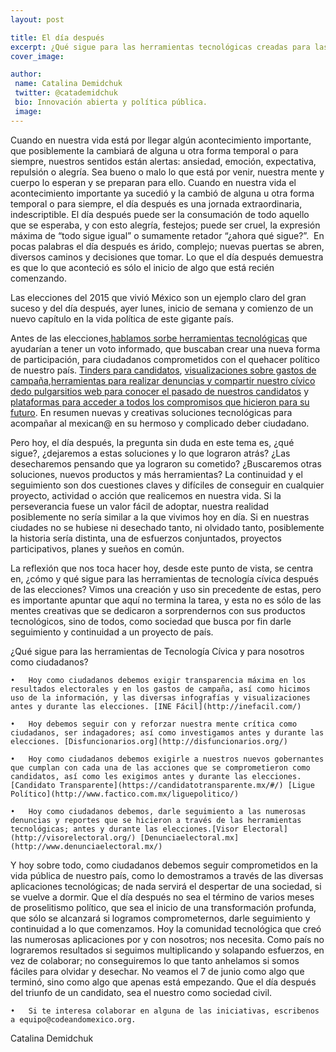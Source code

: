 ```yaml
---
layout: post

title: El día después
excerpt: ¿Qué sigue para las herramientas tecnológicas creadas para las elecciones?
cover_image: 

author: 
 name: Catalina Demidchuk
 twitter: @catademidchuk
 bio: Innovación abierta y política pública. 
 image: 
---
```


Cuando en nuestra vida está por llegar algún acontecimiento importante, que posiblemente la cambiará de alguna u otra forma temporal o para siempre, nuestros sentidos están alertas: ansiedad, emoción, expectativa, repulsión o alegría. Sea bueno o malo lo que está por venir, nuestra mente y cuerpo lo esperan y se preparan para ello. Cuando en nuestra vida el acontecimiento importante ya sucedió y la cambió de alguna u otra forma temporal o para siempre, el día después es una jornada extraordinaria, indescriptible. El día después puede ser la consumación de todo aquello que se esperaba, y con esto alegría, festejos; puede ser cruel, la expresión máxima de “todo sigue igual” o sumamente retador “¿ahora qué sigue?”.  En pocas palabras el día después es árido, complejo; nuevas puertas se abren, diversos caminos y decisiones que tomar. Lo que el día después demuestra es que lo que aconteció es sólo el inicio de algo que está recién comenzando. 

Las elecciones del 2015 que vivió México son un ejemplo claro del gran suceso y del día después, ayer lunes, inicio de semana y comienzo de un nuevo capítulo en la vida política de este gigante país. 

Antes de las elecciones,[hablamos sorbe herramientas tecnológicas](http://blog.codeandomexico.org/2015/06/05/eleccionesytec/) que ayudarían a tener un voto informado, que buscaban crear una nueva forma de participación, para ciudadanos comprometidos con el quehacer político de nuestro país. [Tinders para candidatos](http://visorelectoral.org/), [visualizaciones sobre gastos de campaña](http://inefacil.com/),[herramientas para realizar denuncias y compartir nuestro cívico dedo pulgar](http://visorelectoral.org/)[sitios web para conocer el pasado de nuestros candidatos](http://disfuncionarios.org/) y  [plataformas para acceder a todos los compromisos que hicieron para su futuro](https://candidatotransparente.mx/#/). En resumen nuevas y creativas soluciones tecnológicas para acompañar al mexican@ en su hermoso y complicado deber ciudadano. 

Pero hoy, el día después, la pregunta sin duda en este tema es, ¿qué sigue?, ¿dejaremos a estas soluciones y lo que lograron atrás? ¿Las desecharemos pensando que ya lograron su cometido? ¿Buscaremos otras soluciones, nuevos productos y más herramientas? La continuidad y el seguimiento son dos cuestiones claves y difíciles de conseguir en cualquier proyecto, actividad o acción que realicemos en nuestra vida. Si la perseverancia fuese un valor fácil de adoptar, nuestra realidad posiblemente no sería similar a la que vivimos hoy en día. Si en nuestras ciudades no se hubiese ni desechado tanto, ni olvidado tanto, posiblemente la historia sería distinta, una de esfuerzos conjuntados, proyectos participativos, planes y sueños en común. 

La reflexión que nos toca hacer hoy,  desde este punto de vista, se centra en, ¿cómo y qué sigue para las herramientas de tecnología cívica después de las elecciones? Vimos una creación y uso sin precedente de estas, pero es importante apuntar que aquí no termina la tarea, y esta no es sólo de las mentes creativas que se dedicaron a sorprendernos con sus productos tecnológicos, sino de todos, como sociedad que busca por fin darle seguimiento y continuidad a un proyecto de país. 

¿Qué sigue para las herramientas de Tecnología Cívica y para nosotros como ciudadanos?

	•	Hoy como ciudadanos debemos exigir transparencia máxima en los resultados electorales y en los gastos de campaña, así como hicimos uso de la información, y las diversas infografías y visualizaciones antes y durante las elecciones. [INE Fácil](http://inefacil.com/)

	•	Hoy debemos seguir con y reforzar nuestra mente crítica como ciudadanos, ser indagadores; así como investigamos antes y durante las elecciones. [Disfuncionarios.org](http://disfuncionarios.org/) 

	•	Hoy como ciudadanos debemos exigirle a nuestros nuevos gobernantes que cumplan con cada una de las acciones que se comprometieron como candidatos, así como les exigimos antes y durante las elecciones. [Candidato Transparente](https://candidatotransparente.mx/#/) [Ligue Político](http://www.factico.com.mx/liguepolitico/)

	•	Hoy como ciudadanos debemos, darle seguimiento a las numerosas denuncias y reportes que se hicieron a través de las herramientas tecnológicas; antes y durante las elecciones.[Visor Electoral](http://visorelectoral.org/) [Denunciaelectoral.mx](http://www.denunciaelectoral.mx/)

Y hoy sobre todo, como ciudadanos debemos seguir comprometidos en la vida pública de nuestro país, como lo demostramos a través de las diversas aplicaciones tecnológicas; de nada servirá el despertar de una sociedad, si se vuelve a dormir. Que el día después no sea el término de varios meses de proselitismo político, que sea el inicio de una transformación profunda, que sólo se alcanzará si logramos comprometernos, darle seguimiento y continuidad a lo que comenzamos. Hoy la comunidad tecnológica que creó las numerosas aplicaciones por y con nosotros; nos necesita. Como país no lograremos resultados si seguimos multiplicando y solapando esfuerzos, en vez de colaborar; no conseguiremos lo que tanto anhelamos si somos fáciles para olvidar y desechar. No veamos el 7 de junio como algo que terminó, sino como algo que apenas está empezando. Que el día después del triunfo de un candidato, sea el nuestro como sociedad civil. 

	•	Si te interesa colaborar en alguna de las iniciativas, escribenos a equipo@codeandomexico.org.

Catalina Demidchuk
